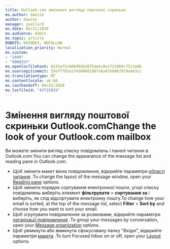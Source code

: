 ```yaml
---
title: Outlook.com змінення вигляду поштової скриньки
ms.author: daeite
author: daeite
manager: joallard
ms.date: 04/21/2020
ms.audience: Admin
ms.topic: article
ROBOTS: NOINDEX, NOFOLLOW
localization_priority: Normal
ms.custom:
- "1849"
- "9000257"
ms.openlocfilehash: 6231af2cb68d9db38f5debc0e1f22869c7513a8b
ms.sourcegitcommit: 55eff703a17e500681d8fa6a87eb067019ade3cc
ms.translationtype: MT
ms.contentlocale: uk-UA
ms.lasthandoff: 04/22/2020
ms.locfileid: "43722029"
---
```

# <a name="change-the-look-of-your-outlookcom-mailbox"></a><span data-ttu-id="fdb8d-102">Змінення вигляду поштової скриньки Outlook.com</span><span class="sxs-lookup"><span data-stu-id="fdb8d-102">Change the look of your Outlook.com mailbox</span></span>

<span data-ttu-id="fdb8d-103">Ви можете змінити вигляд списку повідомлень і панелі читання в Outlook.com.</span><span class="sxs-lookup"><span data-stu-id="fdb8d-103">You can change the appearance of the message list and reading pane in Outlook.com.</span></span>

- <span data-ttu-id="fdb8d-104">Щоб змінити макет вікна повідомлення, відкрийте параметри [області читання](https://outlook.live.com/mail/options/mail/layout/readingPane) .</span><span class="sxs-lookup"><span data-stu-id="fdb8d-104">To change the layout of the message window, open your [Reading pane](https://outlook.live.com/mail/options/mail/layout/readingPane) options.</span></span>
- <span data-ttu-id="fdb8d-105">Щоб змінити порядок сортування електронної пошти, угорі списку повідомлень виберіть елемент **фільтрувати** > **сортування за** і виберіть, як слід відсортувати електронну пошту.</span><span class="sxs-lookup"><span data-stu-id="fdb8d-105">To change how your email is sorted, at the top of the message list, select **Filter** > **Sort by** and choose how you want to sort your email.</span></span>
- <span data-ttu-id="fdb8d-106">Щоб згрупувати повідомлення за розмовами, відкрийте параметри [організації повідомлення](https://outlook.live.com/mail/options/mail/layout/conversations) .</span><span class="sxs-lookup"><span data-stu-id="fdb8d-106">To group your messages by conversation, open your [Message organization](https://outlook.live.com/mail/options/mail/layout/conversations) options.</span></span>
- <span data-ttu-id="fdb8d-107">Щоб увімкнути або вимкнути сфокусовану папку "Вхідні", відкрийте параметри [макета](https://outlook.live.com/mail/options/mail/layout/focused) .</span><span class="sxs-lookup"><span data-stu-id="fdb8d-107">To turn Focused Inbox on or off, open your [Layout](https://outlook.live.com/mail/options/mail/layout/focused) options.</span></span>
